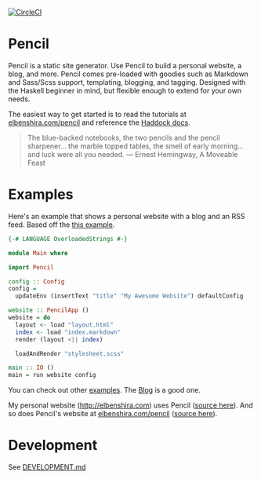 [![CircleCI](https://circleci.com/gh/elben/pencil/tree/master.svg?style=svg)](https://circleci.com/gh/elben/pencil/tree/master)

# Pencil

Pencil is a static site generator. Use Pencil to build a personal website, a
blog, and more. Pencil comes pre-loaded with goodies such as Markdown and
Sass/Scss support, templating, blogging, and tagging. Designed with the
Haskell beginner in mind, but flexible enough to extend for your own needs.

The easiest way to get started is to read the tutorials at
[elbenshira.com/pencil](http://elbenshira.com/pencil) and reference the [Haddock
docs](https://hackage.haskell.org/package/pencil).

> The blue-backed notebooks, the two pencils and the pencil sharpener... the
> marble topped tables, the smell of early morning... and luck were all you
> needed. — Ernest Hemingway, A Moveable Feast

# Examples

Here's an example that shows a personal website with a blog and an RSS feed.
Based off the [this
example](https://github.com/elben/pencil/tree/master/examples/Simple).

```haskell
{-# LANGUAGE OverloadedStrings #-}

module Main where

import Pencil

config :: Config
config =
  updateEnv (insertText "title" "My Awesome Website") defaultConfig

website :: PencilApp ()
website = do
  layout <- load "layout.html"
  index <- load "index.markdown"
  render (layout <|| index)

  loadAndRender "stylesheet.scss"

main :: IO ()
main = run website config
```

You can check out other [examples](https://github.com/elben/pencil/tree/master/examples). The [Blog](https://github.com/elben/pencil/tree/master/examples/Blog) is a good one.

My personal website (http://elbenshira.com) uses Pencil ([source here](https://github.com/elben/elben.github.io)). And so does Pencil's website at [elbenshira.com/pencil](http://elbenshira.com/pencil) ([source here](https://github.com/elben/pencil/tree/master/examples/Docs)).

# Development

See [DEVELOPMENT.md](DEVELOPMENT.md)
